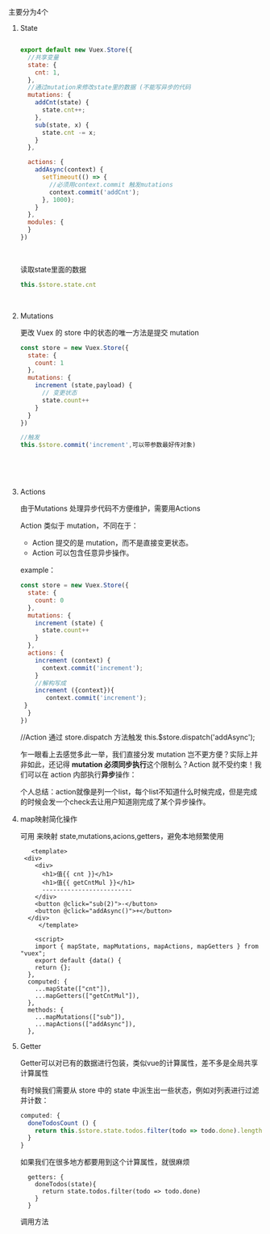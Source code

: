主要分为4个

1. State

   ```js

   export default new Vuex.Store({
     //共享变量
     state: {
       cnt: 1,
     },
     //通过mutation来修改state里的数据 (不能写异步的代码
     mutations: {
       addCnt(state) {
         state.cnt++;
       },
       sub(state, x) {
         state.cnt -= x;
       }
     },

     actions: {
       addAsync(context) {
         setTimeout(() => {
           //必须用context.commit 触发mutations
           context.commit('addCnt');
         }, 1000);
       }
     },
     modules: {
     }
   })

   ```

   ​

   读取state里面的数据

   ```js
   this.$store.state.cnt
   ```

   ​

2. Mutations

   更改 Vuex 的 store 中的状态的唯一方法是提交 mutation

   ```js
   const store = new Vuex.Store({
     state: {
       count: 1
     },
     mutations: {
       increment (state,payload) {
         // 变更状态
         state.count++
       }
     }
   })

   //触发
   this.$store.commit('increment',可以带参数最好传对象)
   ```

   ​

   ​

3. Actions

   由于Mutations 处理异步代码不方便维护，需要用Actions

   Action 类似于 mutation，不同在于：

   - Action 提交的是 mutation，而不是直接变更状态。
   - Action 可以包含任意异步操作。

   example：

   ```js
   const store = new Vuex.Store({
     state: {
       count: 0
     },
     mutations: {
       increment (state) {
         state.count++
       }
     },
     actions: {
       increment (context) {
         context.commit('increment');
       }
       //解构写成
       increment ({context}){
     	  context.commit('increment');
   	}
     }
   })
   ```





     //Action 通过 store.dispatch 方法触发
     this.$store.dispatch('addAsync');

  

   乍一眼看上去感觉多此一举，我们直接分发 mutation 岂不更方便？实际上并非如此，还记得 **mutation 必须同步执行**这个限制么？Action 就不受约束！我们可以在 action 内部执行**异步**操作：

   

   个人总结：action就像是列一个list，每个list不知道什么时候完成，但是完成的时候会发一个check去让用户知道刚完成了某个异步操作。



5. map映射简化操作

   可用 来映射 state,mutations,acions,getters，避免本地频繁使用


   ```
      <template>
    <div>
       <div>
         <h1>值{{ cnt }}</h1>
         <h1>值{{ getCntMul }}</h1>
         -------------------------
       </div>
       <button @click="sub(2)">-</button>
       <button @click="addAsync()">+</button>
     </div>
        </template>
    
       <script>
       import { mapState, mapMutations, mapActions, mapGetters } from "vuex";
       export default {data() {
       return {};
     },
     computed: {
       ...mapState(["cnt"]),
       ...mapGetters(["getCntMul"]),
     },
     methods: {
       ...mapMutations(["sub"]),
       ...mapActions(["addAsync"]),
     },

   ```

6. Getter

   Getter可以对已有的数据进行包装，类似vue的计算属性，差不多是全局共享计算属性


   有时候我们需要从 store 中的 state 中派生出一些状态，例如对列表进行过滤并计数：

   ```js
   computed: {
     doneTodosCount () {
       return this.$store.state.todos.filter(todo => todo.done).length
     }
   }
   ```

   如果我们在很多地方都要用到这个计算属性，就很麻烦

   ```
     getters: {
       doneTodos(state){
         return state.todos.filter(todo => todo.done)
       }
     }
   ```

   调用方法

   

